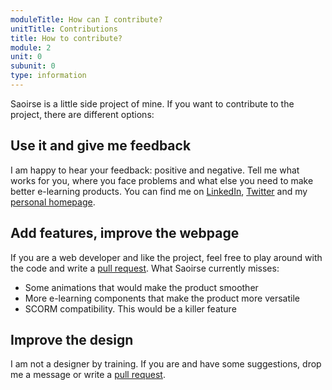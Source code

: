 ```yaml
---
moduleTitle: How can I contribute?
unitTitle: Contributions
title: How to contribute?
module: 2
unit: 0
subunit: 0
type: information
---
```


Saoirse is a little side project of mine. If you want to contribute to the project, there are different options:

## Use it and give me feedback

I am happy to hear your feedback: positive and negative. Tell me what works for you, where you face problems and what else you need to make better e-learning products. You can find me on [LinkedIn](https://www.linkedin.com/in/christian-burkhart/), [Twitter](https://twitter.com/Christi58451746) and my [personal homepage](https://christianburkhart.de/).

## Add features, improve the webpage

If you are a web developer and like the project, feel free to play around with the code and write a [pull request](https://github.com/ch-bu/saoirse/pulls). What Saoirse currently misses:

* Some animations that would make the product smoother
* More e-learning components that make the product more versatile
* SCORM compatibility. This would be a killer feature

## Improve the design

I am not a designer by training. If you are and have some suggestions, drop me a message or write a [pull request](https://github.com/ch-bu/saoirse/pulls).

